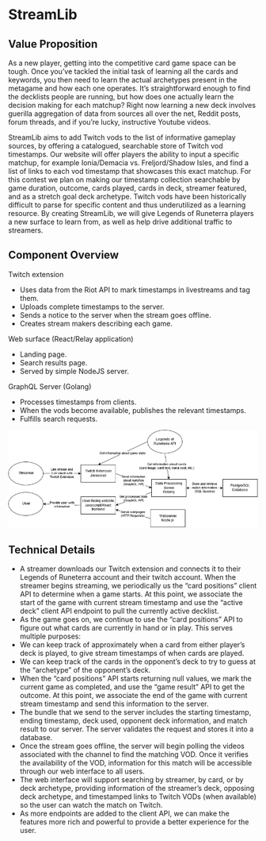 # StreamLib

## Value Proposition
As a new player, getting into the competitive card game space can be tough. Once you’ve tackled the initial task of learning all the cards and keywords, you then need to learn the actual archetypes present in the metagame and how each one operates. It’s straightforward enough to find the decklists people are running, but how does one actually learn the decision making for each matchup? Right now learning a new deck involves guerilla aggregation of data from sources all over the net, Reddit posts, forum threads, and if you’re lucky, instructive Youtube videos.

StreamLib aims to add Twitch vods to the list of informative gameplay sources, by offering a catalogued, searchable store of Twitch vod timestamps. Our website will offer players the ability to input a specific matchup, for example Ionia/Demacia vs. Freljord/Shadow Isles, and find a list of links to each vod timestamp that showcases this exact matchup. For this contest we plan on making our timestamp collection searchable by game duration, outcome, cards played, cards in deck, streamer featured, and as a stretch goal deck archetype. Twitch vods have been historically difficult to parse for specific content and thus underutilized as a learning resource. By creating StreamLib, we will give Legends of Runeterra players a new surface to learn from, as well as help drive additional traffic to streamers.

## Component Overview
Twitch extension
- Uses data from the Riot API to mark timestamps in livestreams and tag them.
- Uploads complete timestamps to the server.
- Sends a notice to the server when the stream goes offline.
- Creates stream makers describing each game.

Web surface (React/Relay application)
- Landing page.
- Search results page.
- Served by simple NodeJS server.

GraphQL Server (Golang)
- Processes timestamps from clients.
- When the vods become available, publishes the relevant timestamps.
- Fulfills search requests.

![Component Diagram](images/componentDiagram.png)

## Technical Details
- A streamer downloads our Twitch extension and connects it to their Legends of Runeterra account and their twitch account.
When the streamer begins streaming, we periodically us the “card positions” client API to determine when a game starts. At this point, we associate the start of the game with current stream timestamp and use the “active deck” client API endpoint to pull the currently active decklist. 
- As the game goes on, we continue to use the “card positions” API to figure out what cards are currently in hand or in play. This serves multiple purposes:
- We can keep track of approximately when a card from either player’s deck is played, to give stream timestamps of when cards are played.
- We can keep track of the cards in the opponent’s deck to try to guess at the “archetype” of the opponent’s deck.
- When the “card positions” API starts returning null values, we mark the current game as completed, and use the “game result” API to get the outcome. At this point, we associate the end of the game with current stream timestamp and send this information to the server.
- The bundle that we send to the server includes the starting timestamp, ending timestamp, deck used, opponent deck information, and match result to our server. The server validates the request and stores it into a database.
- Once the stream goes offline, the server will begin polling the videos associated with the channel to find the matching VOD. Once it verifies the availability of the VOD, information for this match will be accessible through our web interface to all users. 
- The web interface will support searching by streamer, by card, or by deck archetype, providing information of the streamer’s deck, opposing deck archetype, and timestamped links to Twitch VODs (when available) so the user can watch the match on Twitch.
- As more endpoints are added to the client API, we can make the features more rich and powerful to provide a better experience for the user.
